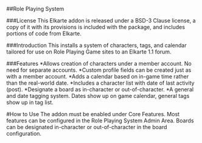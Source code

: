 ##Role Playing System

###License
This Elkarte addon is released under a BSD-3 Clause license, a copy of it with its provisions is included with the package, and includes portions of code from Elkarte.

###Introduction
This installs a system of characters, tags, and calendar tailored for use on Role Playing Game sites to an Elkarte 1.1 forum.

###Features
*Allows creation of characters under a member account.  No need for separate accounts.
*Custom profile fields can be created just as with a member account.
*Adds a calendar based on in-game time rather than the real-world date.
*Includes a character list with date of last activity (post).
*Designate a board as in-character or out-of-character.
*A general and date tagging system.  Dates show up on game calendar, general tags show up in tag list.

#How to Use
The addon must be enabled under Core Features.  Most features can be configured in the Role Playing System Admin Area.  Boards can be designated in-character or out-of-character in the board configuration.